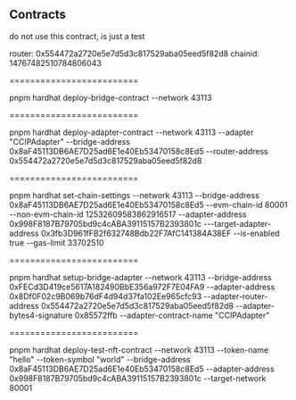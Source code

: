 ## Contracts

do not use this contract, is just a test

router: 0x554472a2720e5e7d5d3c817529aba05eed5f82d8
chainid: 14767482510784806043

=========================

pnpm hardhat deploy-bridge-contract --network 43113

=========================

pnpm hardhat deploy-adapter-contract --network 43113 --adapter "CCIPAdapter" --bridge-address 0x8aF45113DB6AE7D25ad6E1e40Eb53470158c8Ed5 --router-address 0x554472a2720e5e7d5d3c817529aba05eed5f82d8

=========================

pnpm hardhat set-chain-settings --network 43113 --bridge-address 0x8aF45113DB6AE7D25ad6E1e40Eb53470158c8Ed5 --evm-chain-id 80001 --non-evm-chain-id 12532609583862916517 --adapter-address 0x998F8187B79705bd9c4cABA39115157B2393801c ---target-adapter-address 0x3fb3D961fFB2f632748Bdb22F7AfC141384A38EF --is-enabled true --gas-limit 33702510

=========================

pnpm hardhat setup-bridge-adapter --network 43113 --bridge-address 0xFECd3D419ce5617A182490BbE356a972F7E04FA9 --adapter-address 0x8Df0F02c9B069b76dF4d94d37fa102Ee965cfc93 --adapter-router-address 0x554472a2720e5e7d5d3c817529aba05eed5f82d8 --adapter-bytes4-signature 0x85572ffb --adapter-contract-name "CCIPAdapter"

=========================

pnpm hardhat deploy-test-nft-contract --network 43113 --token-name "hello" --token-symbol "world" --bridge-address 0x8aF45113DB6AE7D25ad6E1e40Eb53470158c8Ed5 --adapter-address 0x998F8187B79705bd9c4cABA39115157B2393801c --target-network 80001
